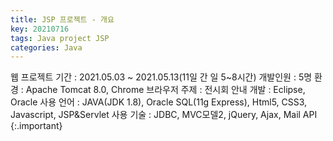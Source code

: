```yaml
---
title: JSP 프로젝트 - 개요
key: 20210716
tags: Java project JSP
categories: Java
---
```

  

웹 프로젝트
기간 : 2021.05.03 ~ 2021.05.13(11일 간 일 5~8시간)
개발인원 : 5명
환경 : Apache Tomcat 8.0, Chrome 브라우저
주제 : 전시회 안내
개발 : Eclipse, Oracle
사용 언어 : JAVA(JDK 1.8), Oracle SQL(11g Express), Html5, CSS3, Javascript, JSP&Servlet
사용 기술 : JDBC, MVC모델2, jQuery, Ajax, Mail API
{:.important}